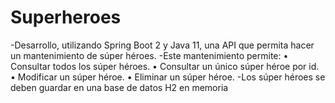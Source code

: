 # Superheroes
-Desarrollo, utilizando Spring Boot 2 y Java 11, una API que permita hacer un mantenimiento de súper
héroes.
-Este mantenimiento permite:
• Consultar todos los súper héroes.
• Consultar un único súper héroe por id.
• Modificar un súper héroe.
• Eliminar un súper héroe.
-Los súper héroes se deben guardar en una base de datos H2 en memoria
